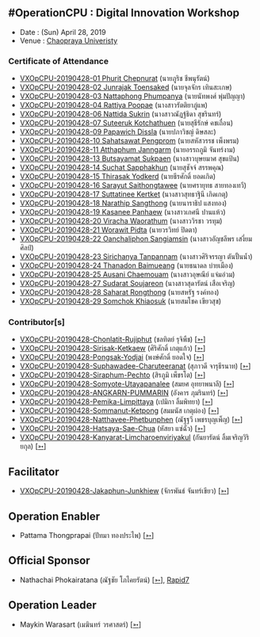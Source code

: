 ## #OperationCPU : Digital Innovation Workshop

+ Date : (Sun) April 28, 2019
+ Venue : [Chaopraya Univeristy](http://www.cpu.ac.th/)

### Certificate of Attendance

+ [VXOpCPU-20190428-01 Phurit Chepnurat](/OperationCPU/VXOpCPU-20190428-01.pdf) (นายภูริช ชีพนุรัตน์)
+ [VXOpCPU-20190428-02 Junrajak Toensaked](/OperationCPU/VXOpCPU-20190428-02.pdf) (นายจุลจักร เทินสะเกษ)
+ [VXOpCPU-20190428-03 Nattaphong Phumpanya](/OperationCPU/VXOpCPU-20190428-03.pdf) (นายนัทพงศ์ พุ่มปัญญา)
+ [VXOpCPU-20190428-04 Rattiya Poopae](/OperationCPU/VXOpCPU-20190428-04.pdf) (นางสาวรัตติยาภู่แพ)
+ [VXOpCPU-20190428-06 Nattida Sukrin](/OperationCPU/VXOpCPU-20190428-06.pdf) (นางสาวณัฎฐ์ธิดา สุขรินทร์)
+ [VXOpCPU-20190428-07 Suteeruk Kotchathuen](/OperationCPU/VXOpCPU-20190428-07.pdf) (นายสุธีรักษ์ คชเถื่อน)
+ [VXOpCPU-20190428-09 Papawich Dissla](/OperationCPU/VXOpCPU-20190428-09.pdf) (นายปภาวิชญ์ ดิษสละ)
+ [VXOpCPU-20190428-10 Sahatsawat Pengprom](/OperationCPU/VXOpCPU-20190428-10.pdf) (นายสหัสวรรช เพ็งพรม)
+ [VXOpCPU-20190428-11 Atthaphum Janngarm](/OperationCPU/VXOpCPU-20190428-11.pdf) (นายอรรถภูมิ จันทร์งาม)
+ [VXOpCPU-20190428-13 Butsayamat Sukpaen](/OperationCPU/VXOpCPU-20190428-13.pdf) (นางสาวบุษยมาศ สุขแป้น)
+ [VXOpCPU-20190428-14 Suchat Sapphakhun](/OperationCPU/VXOpCPU-20190428-14.pdf) (นายสุชัจจ์ สรรพคุณ)
+ [VXOpCPU-20190428-15 Thirasak Yodkerd](/OperationCPU/VXOpCPU-20190428-15.pdf) (นายธีรศักดิ์ ยอดเกิด)
+ [VXOpCPU-20190428-16 Sarayut Saithongtawee](/OperationCPU/VXOpCPU-20190428-16.pdf) (นายศรายุทธ สายทองเทวี)
+ [VXOpCPU-20190428-17 Suttatinee Kertket](/OperationCPU/VXOpCPU-20190428-17.pdf) (นางสาวสุทธาฐินี เกิดเกตุ)
+ [VXOpCPU-20190428-18 Narathip Sangthong](/OperationCPU/VXOpCPU-20190428-18.pdf) (นายนาราธิป แสงทอง)
+ [VXOpCPU-20190428-19 Kasanee Panhaew](/OperationCPU/VXOpCPU-20190428-19.pdf) (นางสาวเกศนี ปานแห้ว)
+ [VXOpCPU-20190428-20 Viracha Waorathum](/OperationCPU/VXOpCPU-20190428-20.pdf) (นางสาววิรชา วรทุม)
+ [VXOpCPU-20190428-21 Worawit Pidta](/OperationCPU/VXOpCPU-20190428-21.pdf) (นายวรวิทย์ ปิดตา)
+ [VXOpCPU-20190428-22 Oanchaliphon Sangiamsin](/OperationCPU/VXOpCPU-20190428-22.pdf) (นางสาวอัญชลีพร เสงี่ยมศิลป์)
+ [VXOpCPU-20190428-23 Sirichanya Tanpannam](/OperationCPU/VXOpCPU-20190428-23.pdf) (นางสาวศิริจรรญา ตันปั้นน้ำ)
+ [VXOpCPU-20190428-24 Thanadon Baimueang](/OperationCPU/VXOpCPU-20190428-24.pdf) (นายธนาดล บ่ายเมือง)
+ [VXOpCPU-20190428-25 Ausani Chaemouam](/OperationCPU/VXOpCPU-20190428-25.pdf) (นางสาวอุษณีย์ แจ่มอ่วม)
+ [VXOpCPU-20190428-27 Sudarat Soujareon](/OperationCPU/VXOpCPU-20190428-27.pdf) (นางสาวสุดารัตน์ เสือเจริญ)
+ [VXOpCPU-20190428-28 Saharat Rongthong](/OperationCPU/VXOpCPU-20190428-28.pdf) (นายสหรัฐ รงค์ทอง)
+ [VXOpCPU-20190428-29 Somchok Khiaosuk](/OperationCPU/VXOpCPU-20190428-29.pdf) (นายสมโชค เขียวสุข)

### Contributor[s]

+ [VXOpCPU-20190428-Chonlatit-Rujiphut](/OperationCPU/VXOpCPU-20190428-Chonlatit-Rujiphut.pdf) (ชลทิตย์ รุจิพืช) [[➳](https://www.facebook.com/Tsunakun27)]
+ [VXOpCPU-20190428-Sirisak-Ketkaew](/OperationCPU/VXOpCPU-20190428-Sirisak-Ketkaew.pdf) (ศิริศักดิ์ เกตุแก้ว) [[➳](https://www.facebook.com/sirisak.k94)]
+ [VXOpCPU-20190428-Pongsak-Yodjai](/OperationCPU/VXOpCPU-20190428-Pongsak-Yodjai.pdf) (พงษ์ศักดิ์ ยอดใจ) [[➳](https://www.facebook.com/iampongsak)]
+ [VXOpCPU-20190428-Suphawadee-Charuteeranat](/OperationCPU/VXOpCPU-20190428-Suphawadee-Charuteeranat.pdf) (สุภาวดี จารุธีรนาท) [[➳](https://www.facebook.com/thdeemiss03)]
+ [VXOpCPU-20190428-Siraphum-Pechto](/OperationCPU/VXOpCPU-20190428-Siraphum-Pechto.pdf) (สิรภูมิ เพ็ชรโต) [[➳](https://www.facebook.com/SiraphumPechto)]
+ [VXOpCPU-20190428-Somyote-Utayapanalee](/OperationCPU/VXOpCPU-20190428-Somyote-Utayapanalee.pdf) (สมยศ อุทยาพนาลี) [[➳](https://www.facebook.com/yote.utaya)]
+ [VXOpCPU-20190428-ANGKARN-PUMMARIN](/OperationCPU/VXOpCPU-20190428-ANGKARN-PUMMARIN.pdf) (อังคาร ภุมรินทร์) [[➳](https://www.facebook.com/in8l00p)]
+ [VXOpCPU-20190428-Pemika-Limpittaya](/OperationCPU/VXOpCPU-20190428-Pemika-Limpittaya.pdf) (เปมิกา ลิ้มพิทยา) [[➳](https://www.facebook.com/tourlek.fisho)]
+ [VXOpCPU-20190428-Sommanut-Ketpong](/OperationCPU/VXOpCPU-20190428-Sommanut-Ketpong.pdf) (สมมนัส เกตุผ่อง) [[➳](https://www.facebook.com/tong.ketpong)]
+ [VXOpCPU-20190428-Natthavee-Phetbunphen](/OperationCPU/VXOpCPU-20190428-Natthavee-Phetbunphen.pdf) (ณัฐฐวี เพชรบุญเพ็ญ) [[➳](https://www.facebook.com/P.Phetbunphen)]
+ [VXOpCPU-20190428-Hatsaya-Sae-Chua](/OperationCPU/VXOpCPU-20190428-Hatsaya-Sae-Chua.pdf) (หัสยา แซ่ฉั่ว) [[➳](https://www.facebook.com/Note.Hatsaya)]
+ [VXOpCPU-20190428-Kanyarat-Limcharoenviriyakul](/OperationCPU/VXOpCPU-20190428-Kanyarat-Limcharoenviriyakul.pdf) (กันยารัตน์ ลิ้มเจริญวิริยกุล) [[➳](https://www.facebook.com/BewzTiie)]

## Facilitator
+ [VXOpCPU-20190428-Jakaphun-Junkhiew](/OperationCPU/VXOpCPU-20190428-Jakaphun-Junkhiew.pdf) (จักรพันธ์ จันทร์เขียว) [[➳](https://www.facebook.com/Jojo.just.go)]

## Operation Enabler
+ Pattama Thongprapai (ปัทมา ทองประไพ) [[➳](https://www.facebook.com/pattama.thongprapai)]

## Official Sponsor
+ Nathachai Phokairatana (ณัฐชัย โภไคยรัตน์) [[➳](https://www.facebook.com/mobiuz.pw)], [Rapid7](https://www.rapid7.com/)

## Operation Leader
+ Maykin Warasart (เมฆินทร์ วรศาสตร์) [[➳](http://mk.in.th)]
